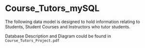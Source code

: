 # Course_Tutors_mySQL
The following data model is designed to hold information relating to Students, Student Courses and Instructors who tutor students. 

Database Description and Diagram could be found in `Course_Tutors_Project.pdf`
